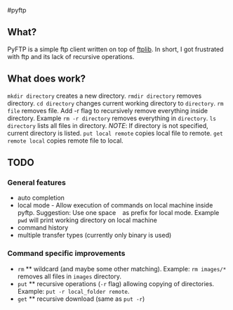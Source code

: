 #pyftp

## What?
PyFTP is a simple ftp client written on top of [ftplib](http://docs.python.org/2/library/ftplib/).
In short, I got frustrated with ftp and its lack of recursive operations.

## What does work?

`mkdir directory` creates a new directory.
`rmdir directory` removes directory.
`cd directory` changes current working directory to `directory`.
`rm file` removes file. Add -r flag to recursively remove everything inside directory. Example `rm -r directory` removes everything in `directory`.
`ls directory` lists all files in directory. *NOTE*: If directory is not specified, current directory is listed.
`put local remote` copies local file to remote.
`get remote local` copies remote file to local.

## TODO

### General features
* auto completion
* local mode - Allow execution of commands on local machine inside pyftp. Suggestion: Use one space ` ` as prefix for local mode. Example ` pwd` will print working directory on local machine
* command history
* multiple transfer types (currently only binary is used)


### Command specific improvements
* `rm`
** wildcard (and maybe some other matching). Example: `rm images/*` removes all files in `images` directory.
* `put`
** recursive operations (`-r` flag) allowing copying of directories. Example: `put -r local_folder remote`.
* `get`
** recursive download (same as `put -r`)
